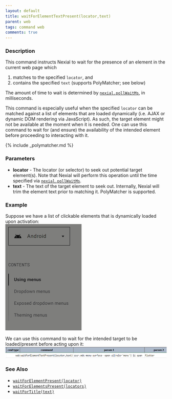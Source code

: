 ```yaml
---
layout: default
title: waitForElementTextPresent(locator,text)
parent: web
tags: command web
comments: true
---
```


### Description
This command instructs Nexial to wait for the presence of an element in the current web page which
1. matches to the specified `locator`, and
2. contains the specified `text` (supports PolyMatcher; see below)

The amount of time to wait is determined by [`nexial.pollWaitMs`](../../systemvars/index#nexial.pollWaitMs), in 
milliseconds.

This command is especially useful when the specified `locator` can be matched against a list of elements that are loaded
dynamically  (i.e. AJAX or dynamic DOM rendering via JavaScript). As such, the target element might not be available at 
the moment when it is needed. One can use this command to wait for (and ensure) the availability of the intended element 
before proceeding to interacting with it.

{% include _polymatcher.md %}


### Parameters
- **locator** - The locator (or selector) to seek out potential target element(s). Note that Nexial will perform this 
  operation until the time specified via [`nexial.pollWaitMs`](../../systemvars/index#nexial.pollWaitMs).
- **text** - The text of the target element to seek out. Internally, Nexial will trim the element text prior to matching 
  it. PolyMatcher is supported.


### Example
Suppose we have a list of clickable elements that is dynamically loaded upon activation:<br/>
![](image/waitForElementTextPresent_02.gif)

We can use this command to wait for the intended target to be loaded/present before acting upon it:<br/>
![](image/waitForElementTextPresent_01.png)


### See Also
- [`waitForElementPresent(locator)`](waitForElementPresent(locator))
- [`waitForElementsPresent(locators)`](waitForElementsPresent(locators))
- [`waitForTitle(text)`](waitForTitle(text))
